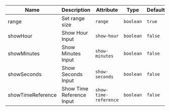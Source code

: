 | Name       | Description                   | Attribute        | Type                                      | Default             |
|------------|-------------------------------|------------------|-------------------------------------------|---------------------|
|<div className="Api__Table"> <div>range</div> <div className="Api__Table Docs__Tags"></div></div>| Set range size | `range` | `boolean` | `true` |
|<div className="Api__Table"> <div>showHour</div> <div className="Api__Table Docs__Tags"></div></div>| Show Hour Input | `show-hour` | `boolean` | `false` |
|<div className="Api__Table"> <div>showMinutes</div> <div className="Api__Table Docs__Tags"></div></div>| Show Minutes Input | `show-minutes` | `boolean` | `false` |
|<div className="Api__Table"> <div>showSeconds</div> <div className="Api__Table Docs__Tags"></div></div>| Show Seconds Input | `show-seconds` | `boolean` | `false` |
|<div className="Api__Table"> <div>showTimeReference</div> <div className="Api__Table Docs__Tags"></div></div>| Show Time Reference Input | `show-time-reference` | `boolean` | `false` |
